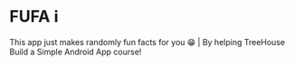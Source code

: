 # FUFA ℹ️
This app just makes randomly fun facts for you 😁 |
By helping TreeHouse Build a Simple Android App course!
